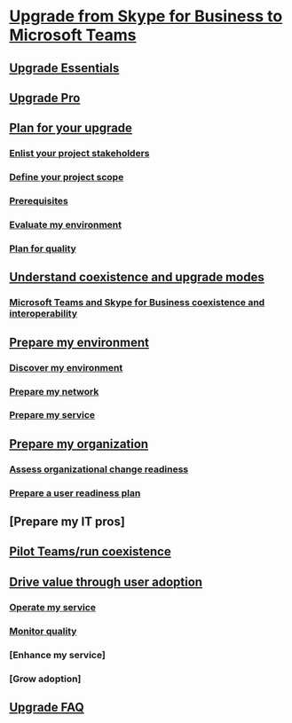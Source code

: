 # [Upgrade from Skype for Business to Microsoft Teams](index.md)
## [Upgrade Essentials](../upgrade-essentials.md)
## [Upgrade Pro](../upgrade-pro.md)
<!-- ### [Tutorial: Journey from Skype for Business to Teams](../Tutorial-Journey-SkypeforBusiness-to-Teams.yml) -->
## [Plan for your upgrade](../upgrade-plan-journey.md)
### [Enlist your project stakeholders](../upgrade-enlist-stakeholders.md)
### [Define your project scope](../upgrade-define-project-scope.md)
### [Prerequisites](../upgrade-plan-journey-prerequisites.md)
### [Evaluate my environment](../upgrade-plan-journey-evaluate-environment.md)
### [Plan for quality](../upgrade-plan-for-quality.md)
## [Understand coexistence and upgrade modes](../upgrade-and-coexistence-of-skypeforbusiness-and-teams.md)
### [Microsoft Teams and Skype for Business coexistence and interoperability](../teams-and-skypeforbusiness-coexistence-and-interoperability.md)
## [Prepare my environment](../upgrade-prepare-environment.md)
### [Discover my environment](../upgrade-prepare-environment-discover-environment.md)
### [Prepare my network](../upgrade-prepare-environment-prepare-network.md)
### [Prepare my service](../upgrade-prepare-environment-prepare-service.md)
## [Prepare my organization](../upgrade-prepare-organization.md)
### [Assess organizational change readiness](../upgrade-org-change-readiness.md)
### [Prepare a user readiness plan](../upgrade-user-readiness.md)
## [Prepare my IT pros]
## [Pilot Teams/run coexistence](../pilot-essentials.md)
<!-- ## [Upgrade to Teams](../upgrade-to-teams.md)-->
## [Drive value through user adoption](../continue-journey.md)
### [Operate my service](../upgrade-operate-my-service.md)
### [Monitor quality](../upgrade-monitor-quality.md)
### [Enhance my service]
### [Grow adoption]
## [Upgrade FAQ](../FAQ-journey.md)